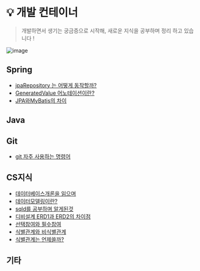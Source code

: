 # 💡 개발 컨테이너

> 개발하면서 생기는 궁금증으로 시작해, 새로운 지식을 공부하며 정리 하고 있습니다 !
  
  ![image](https://github.com/amazon7737/think-container/assets/76634341/9ed57465-789d-45a3-aa36-bbf2a2c860c2)


<h2>Spring</h2>

* [jpaRepository 는 어떻게 동작할까?](https://github.com/amazon7737/dev-thinking/blob/main/spring/JPA.md)
* [GeneratedValue 어노테이션이란?](https://github.com/amazon7737/dev-container/blob/main/spring/%40GeneratedValue.md)
* [JPA와MyBatis의 차이](https://github.com/amazon7737/dev-container/blob/main/spring/JPA%EC%99%80MyBatis%EC%B0%A8%EC%9D%B4.md)

<h2>Java</h2>

<h2>Git</h2>

* [git 자주 사용하는 명령어](https://github.com/amazon7737/dev-container/blob/main/Git/git-tips.md)

<h2>CS지식</h2>

* [데이터베이스개론을 읽으며](https://github.com/amazon7737/dev-container/blob/main/CS/db/%EB%8D%B0%EC%9D%B4%ED%84%B0%EB%B2%A0%EC%9D%B4%EC%8A%A4%EA%B0%9C%EB%A1%A0%EC%9D%84%EC%9D%BD%EC%9C%BC%EB%A9%B0.md)
* [데이터모델링이란?](https://github.com/amazon7737/dev-container/blob/main/CS/db/%EB%8D%B0%EC%9D%B4%ED%84%B0%EB%AA%A8%EB%8D%B8%EB%A7%81.md)
* [sqld를 공부하며 알게된것](https://github.com/amazon7737/dev-container/blob/main/CS/db/sqld.md)
* [디비설계 ERD1과 ERD2의 차이점](https://github.com/amazon7737/dev-container/blob/main/CS/db/ERD1%EA%B3%BCERD2%EC%9D%98%EC%B0%A8%EC%9D%B4%EC%A0%90.md)
* [선택참여와 필수참여](https://github.com/amazon7737/dev-container/blob/main/CS/db/%EC%84%A0%ED%83%9D%EC%B0%B8%EC%97%AC_%ED%95%84%EC%88%98%EC%B0%B8%EC%97%AC.md)
* [식별관계와 비식별관계](https://github.com/amazon7737/dev-container/blob/main/CS/db/%EC%8B%9D%EB%B3%84_%EB%B9%84%EC%8B%9D%EB%B3%84%EA%B4%80%EA%B3%84.md)
* [식별관계는 언제쓸까?](https://github.com/amazon7737/dev-container/blob/main/CS/db/%EC%8B%9D%EB%B3%84%EA%B4%80%EA%B3%84%EB%8A%94%EC%96%B8%EC%A0%9C%EC%93%B8%EA%B9%8C.md)

  

<h2>기타</h2>

